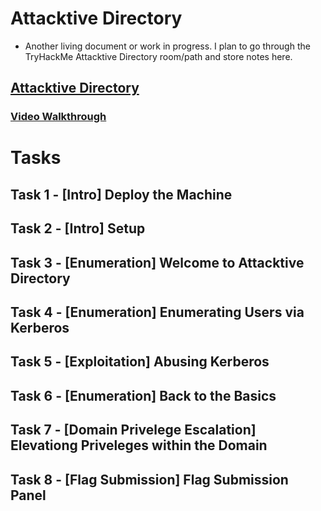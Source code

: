 # Attacktive Directory
* Another living document or work in progress.  I plan to go through the TryHackMe Attacktive Directory room/path and store notes here.

## [Attacktive Directory](https://tryhackme.com/room/attacktivedirectory?source=post_page-----a0a6db73d251--------------------------------)

### [Video Walkthrough](https://www.youtube.com/watch?v=0tAzNqHbqo8)
# Tasks

## Task 1 - [Intro] Deploy the Machine

## Task 2 - [Intro] Setup

## Task 3 - [Enumeration] Welcome to Attacktive Directory

## Task 4 - [Enumeration] Enumerating Users via Kerberos

## Task 5 - [Exploitation] Abusing Kerberos

## Task 6 - [Enumeration] Back to the Basics

## Task 7 - [Domain Privelege Escalation] Elevationg Priveleges within the Domain

## Task 8 - [Flag Submission] Flag Submission Panel
